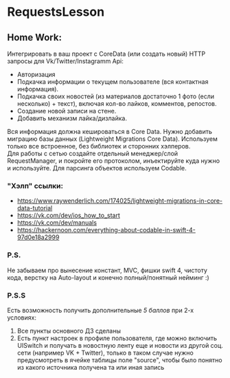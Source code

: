 # RequestsLesson

## Home Work: 
Интегрировать в ваш проект с CoreData (или создать новый) HTTP запросы для Vk/Twitter/Instagramm Api: 
* Авторизация 
* Подкачка информации о текущем пользователе (вся контактная информация).
* Подкачка своих новостей (из материалов достаточно 1 фото (если несколько) + текст), включая кол-во лайков, комментов, репостов. 
* Создание новой записи на стене. 
* Добавить механизм лайка/дизлайка. 

Вся информация должна кешироваться в Core Data. 
Нужно добавить миграцию базы данных (Lightweight Migrations Core Data). 
Используем только все встроенное, без библиотек и сторонних хэлперов.   
Для работы с сетью создайте отдельный менеджер/слой RequestManager, и покройте его протоколом, инъектируйте куда нужно и используйте. 
Для парсинга объектов используем Codable. 

### "Хэлп" ссылки: 
* https://www.raywenderlich.com/174025/lightweight-migrations-in-core-data-tutorial 
* https://vk.com/dev/ios_how_to_start 
* https://vk.com/dev/manuals 
* https://hackernoon.com/everything-about-codable-in-swift-4-97d0e18a2999 

### P.S. 
Не забываем про вынесение констант, MVC, фишки swift 4, чистоту кода, верстку на  Auto-layout и конечно полный/понятный нейминг :) 

### P.S.S 
Есть возможность получить дополнительные *5 баллов* при 2-х условиях: 
1) Все пункты основного ДЗ сделаны 
2) Есть пункт настроек в профиле пользователя, где можно включить UISwitch и получать в новостную ленту еще и новости из другой соц. сети (например VK + Twitter), только в таком случае нужно предусмотреть в ячейке таблицы поле "source", чтобы было понятно из какого источника получена та или иная запись
